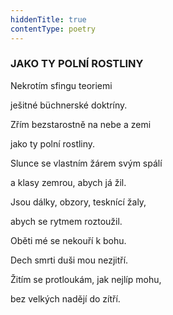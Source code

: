 ```yaml
---
hiddenTitle: true
contentType: poetry
---
```


<section>

### JAKO TY POLNÍ ROSTLINY

Nekrotím sfingu teoriemi 

ješitné büchnerské doktríny. 

Zřím bezstarostně na nebe a zemi 

jako ty polní rostliny.

</section>

<section>

Slunce se vlastním žárem svým spálí 

a klasy zemrou, abych já žil. 

Jsou dálky, obzory, tesknící žaly, 

abych se rytmem roztoužil.

</section>

<section>

Oběti mé se nekouří k bohu. 

Dech smrti duši mou nezjitří. 

Žitím se protloukám, jak nejlíp mohu, 

bez velkých nadějí do zítří.

</section>
